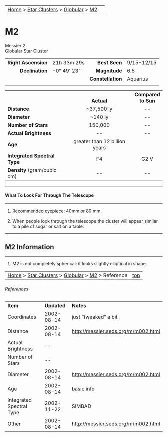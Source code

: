 <script src="/js/whatsup.js"></script>
<script type="text/javascript">
	var objectName ="M2"
	var objectDesc ="Globular Star Cluster<br/>in the Constellation<br/>Aquarius"
	var objectImage="m2.jpg"
</script>

|    |    |
|:---|---:|
|[Home](/notes/#object-notes) > [Star Clusters](/notes/#star-clusters) > [Globular](../!globular-cluster-info) > [M2](#m2)| <div id=whatsup></div> |

# M2
Messier 2<br/>
Globular Star Cluster

|   |   |   |   |
|--:|:--|--:|:--|
|**Right Ascension**|21h 33m 29s|**Best Seen**|9/15-12/15|
|**Declination**|-0&deg; 49' 23"	|**Magnitude**|6.5|
|   |   |**Constellation**|Aquarius|
|   |   |   |   |

|   |   |   |
|---|:---:|:---:|
|   | <br/>**Actual**| **Compared<br/>to Sun** |
|**Distance** | ~37,500 ly | -- |
|**Diameter** | ~140 ly | -- |
|**Number of Stars**| 150,000 | -- |
|**Actual Brightness**| -- | -- |
|**Age** | greater than 12 billion years |   |
|**Integrated Spectral Type** | F4 | G2 V |
|**Density** (gram/cubic cm) | -- | -- |

---
#### What To Look For Through The Telescope
---

1.	Recommended eyepiece: 40mm or 80 mm.

2.	When people look through the telescope the cluster will appear similar to a pile of sugar or salt on a table.

---
## M2 Information
---

1.	M2 is not completely spherical: it looks slightly elliptical in shape.

|    |    |
|:---|---:|
|[Home](/notes/#object-notes) > [Star Clusters](/notes/#star-clusters) > [Globular](../!globular-cluster-info) > [M2](#m2) > Reference|[top](#m2)|

###### References

|   |   |   |
|---|---|---|
|**Item**|**Updated**|**Notes**|
|Coordinates|2002-08-14|just “tweaked” a bit|
|Distance|2002-08-14|<http://messier.seds.org/m/m002.html>|
|Actual Brightness| -- |   |
|Number of Stars| -- |   |
|Diameter|2002-08-14|<http://messier.seds.org/m/m002.html>|
|Age|2002-08-14|basic info|
|Integrated Spectral Type|2002-11-22|SIMBAD|
|Other|2002-08-14|<http://messier.seds.org/m/m002.html>|
